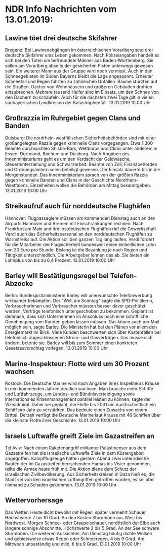 # NDR Info Nachrichten vom 13.01.2019:


## Lawine töet drei deutsche Skifahrer
Bregenz: Bei Lawinenabgängen im österreichischen Vorarlberg sind drei deutsche Skifahrer ums Leben gekommen. Nach Polizeiangaben handelt es sich bei den Toten um befreundete Männer aus Baden-Württemberg. Sie sollen am Vorarlberg abseits der gesicherten Pisten unterwegs gewesen sein. Ein weiterer Mann aus der Gruppe wird noch vermisst. Auch in den Schneegebieten im Süden Bayerns bleibt die Lage angespannt. Erneuter Schneefall und Regen führten zu zahlreichen Unfällen. Bäume stürzten auf die Straßen. Dächer von Wohnhäusern und größeren Gebäuden drohten einzubrechen. Mehrere tausend Helfer sind im Einsatz, um den Schnee von den Dächern zu schaufeln. Auch für die nächsten zwei Tage gilt in vielen südbayerischen Landkreisen der Katastrophenfall. 13.01.2019 10:00 Uhr 

## Großrazzia im Ruhrgebiet gegen Clans und Banden
Duisburg: Die nordrhein-westfälischen Sicherheitsbehörden sind mit einer großangelegten Razzia gegen kriminelle Clans vorgegangen. Etwa 1.300 Beamte durchsuchten Shisha-Bars, Wettbüros und Clubs unter anderem in Essen, Dortmund, Bochum und Duisburg. Nach Angaben des Innenministeriums geht es um den Verdacht der Geldwäsche, Steuerhinterziehung und Schwarzarbeit. Beamte von Zoll, Finanzbehörden und Ordnungsämtern seien beteiligt gewesen. Der Einsatz dauerte bis in die Morgenstunden. Das Innenministerium sprach von der größten Razzia gegen kriminelle Banden und Clans in der Geschichte Nordrhein-Westfalens. Einzelheiten wollen die Behörden am Mittag bekanntgeben. 13.01.2019 10:00 Uhr 

## Streikaufruf auch für norddeutsche Flughäfen
Hannover: Flugpassagiere müssen am kommenden Dienstag auch an den Airports Hannover und Bremen mit Einschränkungen rechnen. Nach Frankfurt am Main und drei ostdeutschen Flughäfen rief die Gewerkschaft Verdi auch das Sicherheitspersonal an den norddeutschen Flughäfen zu Warnstreiks auf. Die Aktion soll den ganzen Tag lang laufen. Verdi fordert für die Mitarbeiter der Flugsicherheit bundesweit einen einheitlichen Lohn von 20 Euro pro Stunde. Bislang ist die Bezahlung je nach Region und Tätigkeit unterschiedlich. Die Arbeitgeber lehnen das ab. Sie bieten ein Lohnplus von bis zu 6,4 Prozent. 13.01.2019 10:00 Uhr 

## Barley will Bestätigungsregel bei Telefon-Abzocke
Berlin:		 Bundesjustizministerin Barley will unerwünschte Telefonwerbung wirksamer bekämpfen. Der "Welt am Sonntag" sagte die SPD-Politikerin, Verbraucherinnen und Verbraucher müssten besser davor geschützt werden, Verträge telefonisch untergeschoben zu bekommen. Geplant ist demnach, dass sich Unternehmen im Anschluss noch eine schriftliche Genehmigung vom Kunden geben lassen müssen. Das könne auch per Mail möglich sein, sagte Barley. Die Ministerin hat bei den Plänen vor allem den Energiemarkt im Blick. Viele Kunden beschwerten sich über Kostenfallen bei telefonisch abgeschlossenen Strom- und Gasverträgen. Das müsse sich ändern, betonte sie. Barley will bis zum Sommer einen konkreten Gesetzesvorschlag vorlegen. 13.01.2019 10:00 Uhr 

## Marine-Inspekteur: Flotte wird um 30 Prozent wachsen
Rostock: Die Deutsche Marine wird nach Angaben ihres Inspekteurs Krause in den  kommenden Jahren deutlich wachsen. Man brauche mehr Schiffe und Luftfahrzeuge, um Landes- und Bündnisverteidigung sowie internationales Krisenmanagement parallel leisten zu können, sagte der Vizeadmiral. Daher sei geplant, die Flotte bis 2031 um durchschnittlich ein Schiff pro Jahr zu verstärken. Das bedeute einen Zuwachs von einem Drittel. Derzeit verfügt die Deutsche Marine laut Krause mit 46 Schiffen über die kleinste Flotte ihrer Geschichte. 13.01.2019 10:00 Uhr 

## Israels Luftwaffe greift Ziele im Gazastreifen an
Tel Aviv: Nach einem Raketenangriff militanter Palästinenser aus dem Gazastreifen hat die israelische Luftwaffe Ziele in dem Küstengebiet angegriffen. Kampfflugzeuge hätten gestern Abend zwei unterirdische Bauten der im Gazastreifen herrschenden Hamas ins Visier genommen, teilte die Armee heute früh mit. Die Aktion diene dem Schutz der israelischen Zivilbevölkerung. Aus Sicherheitskreisen in Gaza hieß es, die Stadt sei von den israelischen Luftangriffen getroffen worden, es sei aber niemand zu Schaden gekommen. 13.01.2019 10:00 Uhr 

## Wettervorhersage
Das Wetter:
Heute dicht bewölkt mit Regen, später vermehrt Schauer. Höchstwerte 7 bis 10 Grad. An den Küsten Sturmböen aus West bis Nordwest. Morgen Schnee- oder Graupelschauer, nordöstlich der Elbe auch längere sonnige Abschnitte. Höchstwerte 2 bis 5 Grad. An der See schwere Sturmböen. Die weiteren Aussichten: Am Dienstag häufig dichte Wolken und gebietsweise etwas Regen oder Schneeregen, 4 bis 9 Grad. Am Mittwoch unbeständig und mild, 6 bis 9 Grad. 13.01.2019 10:00 Uhr 
